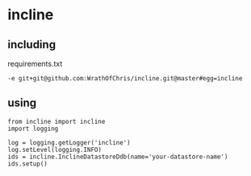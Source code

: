 # incline

## including

requirements.txt

```
-e git+git@github.com:WrathOfChris/incline.git@master#egg=incline
```

## using

```
from incline import incline
import logging

log = logging.getLogger('incline')
log.setLevel(logging.INFO)
ids = incline.InclineDatastoreDdb(name='your-datastore-name')
ids.setup()
```
